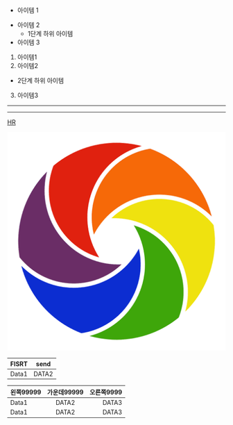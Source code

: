 - 아이템 1 
+ 아이템 2
  - 1단계 하위 아이템
+ 아이템 3
1. 아이템1
2. 아이템2
 + 2단계 하위 아이템
3. 아이템3

---
***

[HR](https://www.naver.com)

![마크](https://github.com/dosam267/eHRGit0208/blob/master/Vanamo_Logo.png)



FISRT          | send
-------------- | --------------
Data1          | DATA2


| 왼쪽99999  |  가운데99999 | 오른쪽9999 |
|:---- |:----:| ----:|
|Data1    |    DATA2|    DATA3|
|Data1    |    DATA2|    DATA3|
